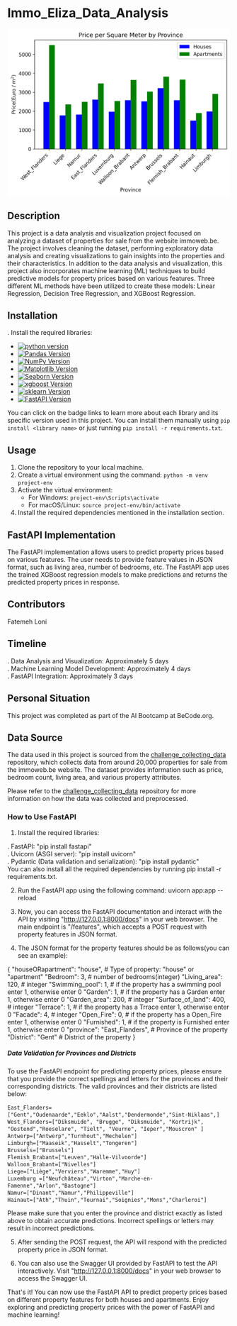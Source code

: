 # Immo_Eliza_Data_Analysis

![image](assets/image.png)

## Description
This project is a data analysis and visualization project focused on analyzing a dataset of properties for sale from the website immoweb.be. The project involves cleaning the dataset, performing exploratory data analysis and creating visualizations to gain insights into the properties and their characteristics.
In addition to the data analysis and visualization, this project also incorporates machine learning (ML) techniques to build predictive models for property prices based on various features. Three different ML methods have been utilized to create these models: Linear Regression, Decision Tree Regression, and XGBoost Regression.
## Installation
. Install the required libraries:

   - [![python version](https://img.shields.io/badge/python-3.x-blue)](https://python.org)
   - [![Pandas Version](https://img.shields.io/badge/pandas-2.x-green)](https://pandas.pydata.org/)
   - [![NumPy Version](https://img.shields.io/badge/numpy-1.x-orange)](https://numpy.org/)
   - [![Matplotlib Version](https://img.shields.io/badge/Matplotlib-3.x-red)](https://matplotlib.org/)
   - [![Seaborn Version](https://img.shields.io/badge/seaborn-0.x-yellow)](https://seaborn.pydata.org/)
   - [![xgboost Version](https://img.shields.io/badge/xgboost-1.7.6-black)](https://xgboost.readthedocs.io/en/stable/)
   - [![sklearn Version](https://img.shields.io/badge/sklearn-0.x-grey)](https://scikit-learn.org/stable/)
   - [![FastAPI Version](https://img.shields.io/badge/FastAPI-0.x-violet)](https://fastapi.tiangolo.com/)

   You can click on the badge links to learn more about each library and its specific version used in this project.
   You can install them manually using `pip install <library name>` or just running `pip install -r requirements.txt`.

## Usage
1. Clone the repository to your local machine.
2. Create a virtual environment using the command: `python -m venv project-env`
3. Activate the virtual environment:
   - For Windows: `project-env\Scripts\activate`
   - For macOS/Linux: `source project-env/bin/activate`
4. Install the required dependencies mentioned in the installation section.

## FastAPI Implementation
The FastAPI implementation allows users to predict property prices based on various features. The user needs to provide feature values in JSON format, such as living area, number of bedrooms, etc. The FastAPI app uses the trained XGBoost regression models to make predictions and returns the predicted property prices in response.


## Contributors
Fatemeh Loni

## Timeline
. Data Analysis and Visualization: Approximately 5 days  
. Machine Learning Model Development: Approximately 4 days  
. FastAPI Integration: Approximately 3 days  

## Personal Situation
This project was completed as part of the AI Bootcamp at BeCode.org.

## Data Source

The data used in this project is sourced from the [challenge_collecting_data](https://github.com/Finol12/challenge-collecting-data) repository, which collects data from around 20,000 properties for sale from the immoweb.be website. The dataset provides information such as price, bedroom count, living area, and various property attributes.

Please refer to the [challenge_collecting_data](https://github.com/Finol12/challenge-collecting-data) repository for more information on how the data was collected and preprocessed.

### How to Use FastAPI
1. Install the required libraries:  
  
. FastAPI: "pip install fastapi"  
. Uvicorn (ASGI server): "pip install uvicorn"  
. Pydantic (Data validation and serialization): "pip install pydantic"  
You can also install all the required dependencies by running pip install -r requirements.txt.  

2. Run the FastAPI app using the following command:
uvicorn app:app --reload

3. Now, you can access the FastAPI documentation and interact with the API by visiting "http://127.0.0.1:8000/docs" in your web browser.
The main endpoint is "/features", which accepts a POST request with property features in JSON format. 
4. The JSON format for the property features should be as follows(you can see an example):


{
    "houseORapartment": "house",   # Type of property: "house" or "apartment"
    "Bedroom": 3,                  # number of bedrooms(integer)
    "Living_area": 120,            # integer
    "Swimming_pool": 1,    # if the property has a swimming pool enter 1, otherwise enter 0
    "Garden": 1,           # if the property has a Garden enter 1, otherwise enter 0
    "Garden_area": 200,    # integer
    "Surface_of_land": 400,  # integer
    "Terrace": 1,            # if the property has a Trrace enter 1, otherwise enter 0
    "Facade": 4,             # integer
    "Open_Fire": 0,          # if the property has a Open_Fire enter 1, otherwise enter 0
    "Furnished": 1,          # if the property is Furnished enter 1, otherwise enter 0
    "province": "East_Flanders",   # Province of the property
    "District": "Gent"             # District of the property
}

##### Data Validation for Provinces and Districts
To use the FastAPI endpoint for predicting property prices, please ensure that you provide the correct spellings and letters for the provinces and their corresponding districts. The valid provinces and their districts are listed below:

    East_Flanders=["Gent","Oudenaarde","Eeklo","Aalst","Dendermonde","Sint-Niklaas",]
    West_Flanders=["Diksmuide", "Brugge", "Diksmuide", "Kortrijk", "Oostend","Roeselare", "Tielt", "Veurne", "Ieper","Mouscron" ]
    Antwerp=["Antwerp","Turnhout","Mechelen"]
    Limburgh=["Maaseik","Hasselt","Tongeren"]
    Brussels=["Brussels"]
    Flemish_Brabant=["Leuven","Halle-Vilvoorde"]
    Walloon_Brabant=["Nivelles"]
    Liege=["Liège","Verviers","Waremme","Huy"]
    Luxemburg =["Neufchâteau","Virton","Marche-en-Famenne","Arlon","Bastogne"]  
    Namur=["Dinant","Namur","Philippeville"]
    Hainaut=["Ath","Thuin","Tournai","Soignies","Mons","Charleroi"] 

Please make sure that you enter the province and district exactly as listed above to obtain accurate predictions. Incorrect spellings or letters may result in incorrect predictions.


5. After sending the POST request, the API will respond with the predicted property price in JSON format.

6. You can also use the Swagger UI provided by FastAPI to test the API interactively. Visit "http://127.0.0.1:8000/docs" in your web browser to access the Swagger UI.

That's it! You can now use the FastAPI API to predict property prices based on different property features for both houses and apartments. Enjoy exploring and predicting property prices with the power of FastAPI and machine learning!





